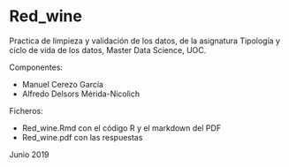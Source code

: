 # Red_wine
Practica de limpieza y validación de los datos, de la asignatura Tipología y ciclo de vida de los datos, Master Data Science, UOC.

Componentes:
- Manuel Cerezo García
- Alfredo Delsors Mérida-Nicolich

Ficheros:
- Red_wine.Rmd con el código R y el markdown del PDF
- Red_wine.pdf con las respuestas 

Junio 2019
